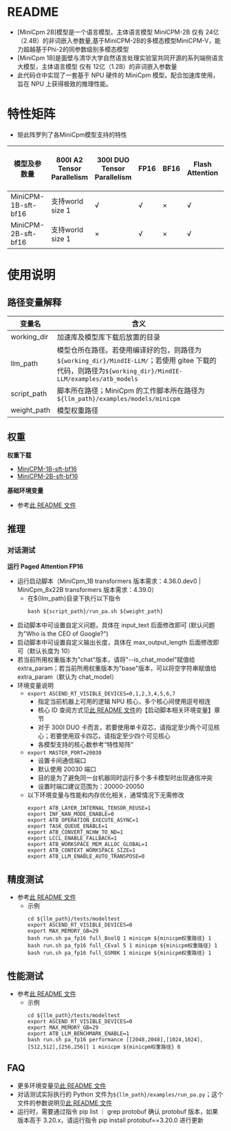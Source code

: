 # README

- [MiniCpm 2B]模型是一个语言模型。主体语言模型 MiniCPM-2B 仅有 24亿（2.4B）的非词嵌入参数量,基于MiniCPM-2B的多模态模型MiniCPM-V，能力超越基于Phi-2的同参数级别多模态模型
- [MiniCpm 1B]是面壁与清华大学自然语言处理实验室共同开源的系列端侧语言大模型，主体语言模型 仅有 12亿（1.2B）的非词嵌入参数量
- 此代码仓中实现了一套基于 NPU 硬件的 MiniCpm 模型。配合加速库使用，旨在 NPU 上获得极致的推理性能。

# 特性矩阵
- 矩此阵罗列了各MiniCpm模型支持的特性

| 模型及参数量              | 800I A2 Tensor Parallelism | 300I DUO Tensor Parallelism | FP16 | BF16 | Flash Attention | Paged Attention | W8A8量化 | W8A16量化 | W4A16量化 | KV cache量化 | 稀疏量化 | MindIE | TGI | 长序列   |
|---------------------|----------------------------|----------------------------|------|----------------------|-----------------|-----------------|---------|---------|----------|---------------|--------------------------|--------|-----|-------|
| MiniCPM-1B-sft-bf16 | 支持world size 1             | √                | √   | ×                   | √              | √              | ×   | ×    | ×        | ×           | ×                       | ×  | ×     | ×  | ×    |
| MiniCPM-2B-sft-bf16 | 支持world size 1             | ×               | √   | ×                   | √              | √              | ×  | ×    | ×        | ×           | ×                       | ×     | ×  | ×    |

# 使用说明

## 路径变量解释

| 变量名      | 含义                                                                                                                    |
| ----------- |-----------------------------------------------------------------------------------------------------------------------|
| working_dir | 加速库及模型库下载后放置的目录                                                                                                       |
| llm_path    | 模型仓所在路径。若使用编译好的包，则路径为`${working_dir}/MindIE-LLM/`；若使用 gitee 下载的代码，则路径为`${working_dir}/MindIE-LLM/examples/atb_models` |
| script_path | 脚本所在路径；MiniCpm 的工作脚本所在路径为`${llm_path}/examples/models/minicpm`                                                        |
| weight_path | 模型权重路径                                                                                                                |

## 权重

**权重下载**

- [MiniCPM-1B-sft-bf16](https://huggingface.co/openbmb/MiniCPM-1B-sft-bf16)
- [MiniCPM-2B-sft-bf16](https://huggingface.co/openbmb/MiniCPM-2B-sft-bf16)


**基础环境变量**

- 参考[此 README 文件](../../../../../../MindIE-LLM%20-%20副本/examples/atb_models/README.md)

## 推理

### 对话测试

**运行 Paged Attention FP16**

- 运行启动脚本（MiniCpm_1B transformers 版本需求：4.36.0.dev0 | MiniCpm_8x22B transformers 版本需求：4.39.0）
  - 在\${llm_path}目录下执行以下指令
    ```shell
    bash ${script_path}/run_pa.sh ${weight_path}
    ```
- 启动脚本中可设置自定义问题，具体在 input_text 后面修改即可 (默认问题为"Who is the CEO of Google?")
- 启动脚本中可设置自定义输出长度，具体在 max_output_length 后面修改即可（默认长度为 10）
- 若当前所用权重版本为"chat"版本，请将"--is_chat_model"赋值给 extra_param；若当前所用权重版本为"base"版本，可以将空字符串赋值给 extra_param（默认为 chat_model）
- 环境变量说明
  - `export ASCEND_RT_VISIBLE_DEVICES=0,1,2,3,4,5,6,7`
    - 指定当前机器上可用的逻辑 NPU 核心，多个核心间使用逗号相连
    - 核心 ID 查阅方式见[此 README 文件](../../../../../../MindIE-LLM%20-%20副本/examples/atb_models/examples/README.md)的【启动脚本相关环境变量】章节
    - 对于 300I DUO 卡而言，若要使用单卡双芯，请指定至少两个可见核心；若要使用双卡四芯，请指定至少四个可见核心
    - 各模型支持的核心数参考“特性矩阵”
  - `export MASTER_PORT=20030`
    - 设置卡间通信端口
    - 默认使用 20030 端口
    - 目的是为了避免同一台机器同时运行多个多卡模型时出现通信冲突
    - 设置时端口建议范围为：20000-20050
  - 以下环境变量与性能和内存优化相关，通常情况下无需修改
    ```shell
    export ATB_LAYER_INTERNAL_TENSOR_REUSE=1
    export INF_NAN_MODE_ENABLE=0
    export ATB_OPERATION_EXECUTE_ASYNC=1
    export TASK_QUEUE_ENABLE=1
    export ATB_CONVERT_NCHW_TO_ND=1
    export LCCL_ENABLE_FALLBACK=1
    export ATB_WORKSPACE_MEM_ALLOC_GLOBAL=1
    export ATB_CONTEXT_WORKSPACE_SIZE=1
    export ATB_LLM_ENABLE_AUTO_TRANSPOSE=0
    ```

## 精度测试

- 参考[此 README 文件](../../../../../../MindIE-LLM%20-%20副本/examples/atb_models/tests/modeltest/README.md)
  - 示例 
    ```shell
    cd ${llm_path}/tests/modeltest
    export ASCEND_RT_VISIBLE_DEVICES=0
    export MAX_MEMORY_GB=29
    bash run.sh pa_fp16 full_BoolQ 1 minicpm ${minicpm权重路径} 1
    bash run.sh pa_fp16 full_CEval 5 1 minicpm ${minicpm权重路径} 1
    bash run.sh pa_fp16 full_GSM8K 1 minicpm ${minicpm权重路径} 1
    ```

## 性能测试

- 参考[此 README 文件](../../../../../../MindIE-LLM%20-%20副本/examples/atb_models/tests/modeltest/README.md)
  - 示例
    ```shell
    cd ${llm_path}/tests/modeltest
    export ASCEND_RT_VISIBLE_DEVICES=0
    export MAX_MEMORY_GB=29
    export ATB_LLM_BENCHMARK_ENABLE=1
    bash run.sh pa_fp16 performance [[2048,2048],[1024,1024],[512,512],[256,256]] 1 minicpm ${minicpm权重路径} 8
    ```

## FAQ

- 更多环境变量见[此 README 文件](../../../../../../MindIE-LLM%20-%20副本/examples/atb_models/examples/README.md)
- 对话测试实际执行的 Python 文件为`${llm_path}/examples/run_pa.py`；这个文件的参数说明见[此 README 文件](../../../../../../MindIE-LLM%20-%20副本/examples/atb_models/examples/README.md)
- 运行时，需要通过指令 pip list ｜ grep protobuf 确认 protobuf 版本，如果版本高于 3.20.x，请运行指令 pip install protobuf==3.20.0 进行更新
